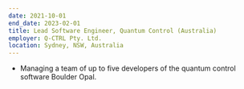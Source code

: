 ```yaml
---
date: 2021-10-01
end_date: 2023-02-01
title: Lead Software Engineer, Quantum Control (Australia)
employer: Q-CTRL Pty. Ltd.
location: Sydney, NSW, Australia
---
```

 - Managing a team of up to five developers of the quantum control software Boulder Opal.
